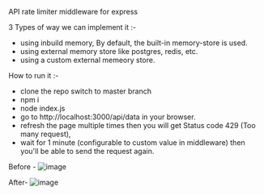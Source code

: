 API rate limiter middleware for express 

3 Types of way we can implement it :-
  - using inbuild memory, By default, the built-in memory-store is used.
  - using external memory store like postgres, redis, etc.
  - using a custom external memeory store.

How to run it :-

 - clone the repo switch to master branch
 - npm i
 - node index.js
 - go to http://localhost:3000/api/data in your browser.
 - refresh the page multiple times then you will get Status code 429 (Too many request),
 - wait for 1 minute (configurable to custom value in middleware) then you'll be able to send the request again.

Before - 
![image](https://github.com/Jaideep-Phogat/Rate-limiter/assets/136599314/7adac1af-4bc5-4a1d-a510-db71948c3d9c)

After- 
![image](https://github.com/Jaideep-Phogat/Rate-limiter/assets/136599314/270ea633-5ca5-4b82-95a1-d7ae50cb29f9)
